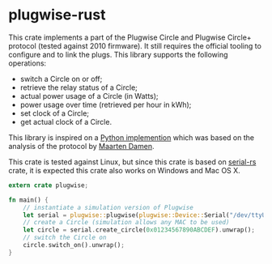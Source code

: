 # plugwise-rust

This crate implements a part of the Plugwise Circle and Plugwise Circle+ protocol (tested against
2010 firmware). It still requires the official tooling to configure and to link the plugs. This
library supports the following operations:
                                                                                                  
* switch a Circle on or off;
* retrieve the relay status of a Circle;
* actual power usage of a Circle (in Watts);
* power usage over time (retrieved per hour in kWh);
* set clock of a Circle;
* get actual clock of a Circle.
                                                                                                  
This library is inspired on a
[Python implemention](https://bitbucket.org/hadara/python-plugwise/wiki/Home) which was based
on the analysis of the protocol by
[Maarten Damen](http://www.maartendamen.com/category/plugwise-unleashed/).
                                                                                                  
This crate is tested against Linux, but since this crate is based on
[serial-rs](https://github.com/dcuddeback/serial-rs) crate, it is expected this crate also works
on Windows and Mac OS X.

```rust
extern crate plugwise;

fn main() {
    // instantiate a simulation version of Plugwise
    let serial = plugwise::plugwise(plugwise::Device::Serial("/dev/ttyUSB0")).unwrap();
    // create a Circle (simulation allows any MAC to be used)
    let circle = serial.create_circle(0x01234567890ABCDEF).unwrap();
    // switch the Circle on
    circle.switch_on().unwrap();
}
```
